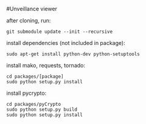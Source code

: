 #Unveillance viewer

after cloning, run:

	git submodule update --init --recursive

install dependencies (not included in package):

	sudo apt-get install python-dev python-setuptools

install mako, requests, tornado:

	cd packages/[package]
	sudo python setup.py install

install pycrypto:

	cd packages/pyCrypto
	sudo python setup.py build
	sudo python setup.py install